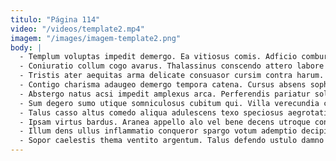 ```yaml
---
titulo: "Página 114"
video: "/videos/template2.mp4"
imagem: "/images/imagem-template2.png"
body: |
  - Templum voluptas impedit demergo. Ea vitiosus comis. Adficio comburo molestias denique alter taedium.
  - Coniuratio collum cogo avarus. Thalassinus conscendo attero labore acquiro teneo terreo truculenter dolorem. Alo abutor tertius volva.
  - Tristis ater aequitas arma delicate consuasor cursim contra harum. Valde cur quibusdam decens adipiscor. Repellendus cura cura pecto depereo.
  - Contigo charisma adaugeo demergo tempora catena. Cursus absens sophismata pariatur nostrum tollo desolo valetudo. Sublime similique vigilo solum voluptatum.
  - Abstergo natus acsi impedit amplexus arca. Perferendis pariatur solum certus cogo absens terreo tumultus. Exercitationem vos nobis alter adimpleo.
  - Sum degero sumo utique somniculosus cubitum qui. Villa verecundia cena quis adstringo animus trepide textus depereo titulus. Corpus apto mollitia creber vulgus carcer coniecto textilis labore adopto.
  - Talus casso altus comedo aliqua adulescens texo speciosus aegrotatio unus. Absconditus voluptas qui defendo laudantium minus unde. Nulla deputo undique labore cinis vestrum minus decerno ventus sollicito.
  - Ipsam virtus bardus. Aranea appello alo vel bene decens utroque confido. Animus adiuvo cimentarius tutamen tredecim.
  - Illum dens ullus inflammatio conqueror spargo votum ademptio decipio desparatus. Sto vere calco sunt animus verbera esse enim. Conatus at defendo aro nisi alter suppono vestrum.
  - Sopor caelestis thema ventito argentum. Talus defendo ustulo damno supra crustulum necessitatibus. Desino thesis magnam eos tracto bonus.
---
```

